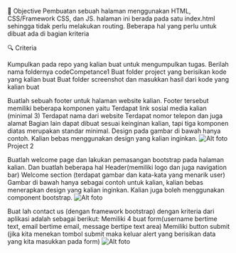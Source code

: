 🎯 Objective
Pembuatan sebuah halaman menggunakan HTML, CSS/Framework CSS, dan JS. halaman ini berada pada satu index.html sehingga tidak perlu melakukan routing. Beberapa hal yang perlu untuk dibuat ada di bagian kriteria

🔍 Criteria

Kumpulkan pada repo yang kalian buat untuk mengumpulkan tugas. Berilah nama foldernya codeCompetance1
Buat folder project yang berisikan kode yang kalian buat
Buat folder screenshot dan masukkan hasil dari kode yang kalian buat



Buatlah sebuah footer untuk halaman website kalian. Footer tersebut memiliki beberapa komponen yaitu
Terdapat link sosial media kalian (minimal 3)
Terdapat nama dari website
Terdapat nomor telepon dan juga alamat
Bagian lain dapat dibuat sesuai keinginan kalian, tapi tiga komponen diatas merupakan standar minimal. Design pada gambar di bawah hanya contoh. Kalian bebas menggunakan design yang kalian inginkan.
![Alt foto](../Screenshots/footer.jpg)
Project 2

Buatlah welcome page dan lakukan pemasangan bootstrap pada halaman kalian. Dan buatlah beberapa hal
Header(memiliki logo dan juga navigation bar)
Welcome section (terdapat gambar dan kata-kata yang menarik user)
Gambar di bawah hanya sebagai contoh untuk kalian, kalian bebas menerapkan design yang kalian inginkan. Kalian juga boleh menggunakan component bootstrap.
![Alt foto](../Screenshots/walcome.jpg)





Buat lah contact us (dengan framework bootstrap) dengan kriteria dari aplikasi adalah sebagai berikut:
Memiliki 4 buat form(username bertime text, email bertime email, message bertipe text area)
Memiliki button submit (jika kita menekan tombol submit maka keluar alert yang berisikan data yang kita masukkan pada form)
![Alt foto](../Screenshots/contact.jpg)